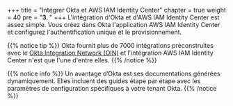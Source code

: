 +++
title = "Intégrer Okta et AWS IAM Identity Center"
chapter = true
weight = 40
pre = "<b>3. </b>"
+++
L'intégration d'Okta et d'AWS IAM Identity Center est assez simple. Vous créez dans Okta l'application AWS IAM Identity Center et configurez l'authentification unique et le provisionnement.

{{% notice tip %}}
Okta fournit plus de 7000 intégrations préconstruites avec le [Okta Integration Network (OIN)](https://www.okta.com/integrations/) et l'intégration AWS IAM Identity Center n'est que l'une d'entre elles.
{{% /notice %}}

{{% notice info %}}
Un avantage d’Okta est ses documentations générées dynamiquement. Elles incluent des guides étape par étape avec les paramètres de configuration spécifiques à votre tenant Okta.
{{% /notice %}}
